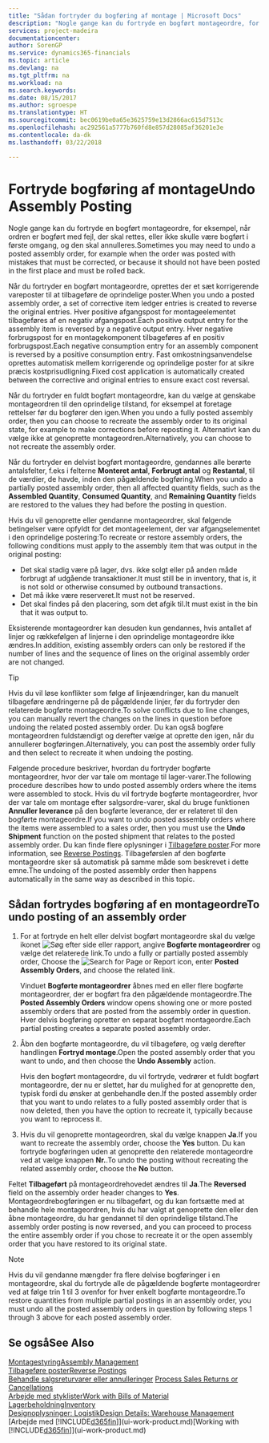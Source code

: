 ```yaml
---
title: "Sådan fortryder du bogføring af montage | Microsoft Docs"
description: "Nogle gange kan du fortryde en bogført montageordre, for eksempel, når ordren er bogført med fejl, der skal rettes, eller ikke skulle være bogført i første omgang, og den skal annulleres."
services: project-madeira
documentationcenter: 
author: SorenGP
ms.service: dynamics365-financials
ms.topic: article
ms.devlang: na
ms.tgt_pltfrm: na
ms.workload: na
ms.search.keywords: 
ms.date: 08/15/2017
ms.author: sgroespe
ms.translationtype: HT
ms.sourcegitcommit: bec0619be0a65e3625759e13d2866ac615d7513c
ms.openlocfilehash: ac292561a5777b760fd8e857d28085af36201e3e
ms.contentlocale: da-dk
ms.lasthandoff: 03/22/2018

---
```

# <a name="undo-assembly-posting"></a><span data-ttu-id="3c935-103">Fortryde bogføring af montage</span><span class="sxs-lookup"><span data-stu-id="3c935-103">Undo Assembly Posting</span></span>
<span data-ttu-id="3c935-104">Nogle gange kan du fortryde en bogført montageordre, for eksempel, når ordren er bogført med fejl, der skal rettes, eller ikke skulle være bogført i første omgang, og den skal annulleres.</span><span class="sxs-lookup"><span data-stu-id="3c935-104">Sometimes you may need to undo a posted assembly order, for example when the order was posted with mistakes that must be corrected, or because it should not have been posted in the first place and must be rolled back.</span></span>

<span data-ttu-id="3c935-105">Når du fortryder en bogført montageordre, oprettes der et sæt korrigerende vareposter til at tilbageføre de oprindelige poster.</span><span class="sxs-lookup"><span data-stu-id="3c935-105">When you undo a posted assembly order, a set of corrective item ledger entries is created to reverse the original entries.</span></span> <span data-ttu-id="3c935-106">Hver positive afgangspost for montageelementet tilbageføres af en negativ afgangspost.</span><span class="sxs-lookup"><span data-stu-id="3c935-106">Each positive output entry for the assembly item is reversed by a negative output entry.</span></span> <span data-ttu-id="3c935-107">Hver negative forbrugspost for en montagekomponent tilbageføres af en positiv forbrugspost.</span><span class="sxs-lookup"><span data-stu-id="3c935-107">Each negative consumption entry for an assembly component is reversed by a positive consumption entry.</span></span> <span data-ttu-id="3c935-108">Fast omkostningsanvendelse oprettes automatisk mellem korrigerende og oprindelige poster for at sikre præcis kostprisudligning.</span><span class="sxs-lookup"><span data-stu-id="3c935-108">Fixed cost application is automatically created between the corrective and original entries to ensure exact cost reversal.</span></span>  

<span data-ttu-id="3c935-109">Når du fortryder en fuldt bogført montageordre, kan du vælge at genskabe montageordren til den oprindelige tilstand, for eksempel at foretage rettelser før du bogfører den igen.</span><span class="sxs-lookup"><span data-stu-id="3c935-109">When you undo a fully posted assembly order, then you can choose to recreate the assembly order to its original state, for example to make corrections before reposting it.</span></span> <span data-ttu-id="3c935-110">Alternativt kan du vælge ikke at genoprette montageordren.</span><span class="sxs-lookup"><span data-stu-id="3c935-110">Alternatively, you can choose to not recreate the assembly order.</span></span>  

<span data-ttu-id="3c935-111">Når du fortryder en delvist bogført montageordre, gendannes alle berørte antalsfelter, f.eks i felterne **Monteret antal**, **Forbrugt antal** og **Restantal**, til de værdier, de havde, inden den pågældende bogføring.</span><span class="sxs-lookup"><span data-stu-id="3c935-111">When you undo a partially posted assembly order, then all affected quantity fields, such as the **Assembled Quantity**, **Consumed Quantity**, and **Remaining Quantity** fields are restored to the values they had before the posting in question.</span></span>  

<span data-ttu-id="3c935-112">Hvis du vil genoprette eller gendanne montageordrer, skal følgende betingelser være opfyldt for det montageelement, der var afgangselementet i den oprindelige postering:</span><span class="sxs-lookup"><span data-stu-id="3c935-112">To recreate or restore assembly orders, the following conditions must apply to the assembly item that was output in the original posting:</span></span>  

-   <span data-ttu-id="3c935-113">Det skal stadig være på lager, dvs. ikke solgt eller på anden måde forbrugt af udgående transaktioner.</span><span class="sxs-lookup"><span data-stu-id="3c935-113">It must still be in inventory, that is, it is not sold or otherwise consumed by outbound transactions.</span></span>  
-   <span data-ttu-id="3c935-114">Det må ikke være reserveret.</span><span class="sxs-lookup"><span data-stu-id="3c935-114">It must not be reserved.</span></span>  
-   <span data-ttu-id="3c935-115">Det skal findes på den placering, som det afgik til.</span><span class="sxs-lookup"><span data-stu-id="3c935-115">It must exist in the bin that it was output to.</span></span>  

<span data-ttu-id="3c935-116">Eksisterende montageordrer kan desuden kun gendannes, hvis antallet af linjer og rækkefølgen af linjerne i den oprindelige montageordre ikke ændres.</span><span class="sxs-lookup"><span data-stu-id="3c935-116">In addition, existing assembly orders can only be restored if the number of lines and the sequence of lines on the original assembly order are not changed.</span></span>  

> [!TIP]  
>  <span data-ttu-id="3c935-117">Hvis du vil løse konflikter som følge af linjeændringer, kan du manuelt tilbageføre ændringerne på de pågældende linjer, før du fortryder den relaterede bogførte montageordre.</span><span class="sxs-lookup"><span data-stu-id="3c935-117">To solve conflicts due to line changes, you can manually revert the changes on the lines in question before undoing the related posted assembly order.</span></span> <span data-ttu-id="3c935-118">Du kan også bogføre montageordren fuldstændigt og derefter vælge at oprette den igen, når du annullerer bogføringen.</span><span class="sxs-lookup"><span data-stu-id="3c935-118">Alternatively, you can post the assembly order fully and then select to recreate it when undoing the posting.</span></span>  

<span data-ttu-id="3c935-119">Følgende procedure beskriver, hvordan du fortryder bogførte montageordrer, hvor der var tale om montage til lager-varer.</span><span class="sxs-lookup"><span data-stu-id="3c935-119">The following procedure describes how to undo posted assembly orders where the items were assembled to stock.</span></span> <span data-ttu-id="3c935-120">Hvis du vil fortryde bogførte montageordrer, hvor der var tale om montage efter salgsordre-varer, skal du bruge funktionen **Annuller leverance** på den bogførte leverance, der er relateret til den bogførte montageordre.</span><span class="sxs-lookup"><span data-stu-id="3c935-120">If you want to undo posted assembly orders where the items were assembled to a sales order, then you must use the **Undo Shipment** function on the posted shipment that relates to the posted assembly order.</span></span> <span data-ttu-id="3c935-121">Du kan finde flere oplysninger i [Tilbageføre poster](finance-how-reverse-journal-posting.md).</span><span class="sxs-lookup"><span data-stu-id="3c935-121">For more information, see [Reverse Postings](finance-how-reverse-journal-posting.md).</span></span> <span data-ttu-id="3c935-122">Tilbageførslen af den bogførte montageordre sker så automatisk på samme måde som beskrevet i dette emne.</span><span class="sxs-lookup"><span data-stu-id="3c935-122">The undoing of the posted assembly order then happens automatically in the same way as described in this topic.</span></span>  

## <a name="to-undo-posting-of-an-assembly-order"></a><span data-ttu-id="3c935-123">Sådan fortrydes bogføring af en montageordre</span><span class="sxs-lookup"><span data-stu-id="3c935-123">To undo posting of an assembly order</span></span>  
1.  <span data-ttu-id="3c935-124">For at fortryde en helt eller delvist bogført montageordre skal du vælge ikonet ![Søg efter side eller rapport](media/ui-search/search_small.png "Ikonet Søg efter side eller rapport"), angive **Bogførte montageordrer** og vælge det relaterede link.</span><span class="sxs-lookup"><span data-stu-id="3c935-124">To undo a fully or partially posted assembly order, Choose the ![Search for Page or Report](media/ui-search/search_small.png "Search for Page or Report icon") icon, enter **Posted Assembly Orders**, and choose the related link.</span></span>  

    <span data-ttu-id="3c935-125">Vinduet **Bogførte montageordrer** åbnes med en eller flere bogførte montageordrer, der er bogført fra den pågældende montageordre.</span><span class="sxs-lookup"><span data-stu-id="3c935-125">The **Posted Assembly Orders** window opens showing one or more posted assembly orders that are posted from the assembly order in question.</span></span> <span data-ttu-id="3c935-126">Hver delvis bogføring opretter en separat bogført montageordre.</span><span class="sxs-lookup"><span data-stu-id="3c935-126">Each partial posting creates a separate posted assembly order.</span></span>  
2.  <span data-ttu-id="3c935-127">Åbn den bogførte montageordre, du vil tilbageføre, og vælg derefter handlingen **Fortryd montage**.</span><span class="sxs-lookup"><span data-stu-id="3c935-127">Open the posted assembly order that you want to undo, and then choose the **Undo Assembly** action.</span></span>  

    <span data-ttu-id="3c935-128">Hvis den bogført montageordre, du vil fortryde, vedrører et fuldt bogført montageordre, der nu er slettet, har du mulighed for at genoprette den, typisk fordi du ønsker at genbehandle den.</span><span class="sxs-lookup"><span data-stu-id="3c935-128">If the posted assembly order that you want to undo relates to a fully posted assembly order that is now deleted, then you have the option to recreate it, typically because you want to reprocess it.</span></span>  
3.  <span data-ttu-id="3c935-129">Hvis du vil genoprette montageordren, skal du vælge knappen **Ja**.</span><span class="sxs-lookup"><span data-stu-id="3c935-129">If you want to recreate the assembly order, choose the **Yes** button.</span></span> <span data-ttu-id="3c935-130">Du kan fortryde bogføringen uden at genoprette den relaterede montageordre ved at vælge knappen **Nr.**.</span><span class="sxs-lookup"><span data-stu-id="3c935-130">To undo the posting without recreating the related assembly order, choose the **No** button.</span></span>  

<span data-ttu-id="3c935-131">Feltet **Tilbageført** på montageordrehovedet ændres til **Ja**.</span><span class="sxs-lookup"><span data-stu-id="3c935-131">The **Reversed** field on the assembly order header changes to **Yes**.</span></span> <span data-ttu-id="3c935-132">Montageordrebogføringen er nu tilbageført, og du kan fortsætte med at behandle hele montageordren, hvis du har valgt at genoprette den eller den åbne montageordre, du har gendannet til den oprindelige tilstand.</span><span class="sxs-lookup"><span data-stu-id="3c935-132">The assembly order posting is now reversed, and you can proceed to process the entire assembly order if you chose to recreate it or the open assembly order that you have restored to its original state.</span></span>  

> [!NOTE]  
>  <span data-ttu-id="3c935-133">Hvis du vil gendanne mængder fra flere delvise bogføringer i en montageordre, skal du fortryde alle de pågældende bogførte montageordrer ved at følge trin 1 til 3 ovenfor for hver enkelt bogførte montageordre.</span><span class="sxs-lookup"><span data-stu-id="3c935-133">To restore quantities from multiple partial postings in an assembly order, you must undo all the posted assembly orders in question by following steps 1 through 3 above for each posted assembly order.</span></span>  

## <a name="see-also"></a><span data-ttu-id="3c935-134">Se også</span><span class="sxs-lookup"><span data-stu-id="3c935-134">See Also</span></span>  
[<span data-ttu-id="3c935-135">Montagestyring</span><span class="sxs-lookup"><span data-stu-id="3c935-135">Assembly Management</span></span>](assembly-assemble-items.md)  
[<span data-ttu-id="3c935-136">Tilbageføre poster</span><span class="sxs-lookup"><span data-stu-id="3c935-136">Reverse Postings</span></span>](finance-how-reverse-journal-posting.md)  
<span data-ttu-id="3c935-137">[Behandle salgsreturvarer eller annulleringer](sales-how-process-sales-returns-cancellations.md)  </span><span class="sxs-lookup"><span data-stu-id="3c935-137">[Process Sales Returns or Cancellations](sales-how-process-sales-returns-cancellations.md)  </span></span>  
[<span data-ttu-id="3c935-138">Arbejde med styklister</span><span class="sxs-lookup"><span data-stu-id="3c935-138">Work with Bills of Material</span></span>](inventory-how-work-BOMs.md)  
[<span data-ttu-id="3c935-139">Lagerbeholdning</span><span class="sxs-lookup"><span data-stu-id="3c935-139">Inventory</span></span>](inventory-manage-inventory.md)  
[<span data-ttu-id="3c935-140">Designoplysninger: Logistik</span><span class="sxs-lookup"><span data-stu-id="3c935-140">Design Details: Warehouse Management</span></span>](design-details-warehouse-management.md)  
<span data-ttu-id="3c935-141">[Arbejde med [!INCLUDE[d365fin](includes/d365fin_md.md)]](ui-work-product.md)</span><span class="sxs-lookup"><span data-stu-id="3c935-141">[Working with [!INCLUDE[d365fin](includes/d365fin_md.md)]](ui-work-product.md)</span></span>

